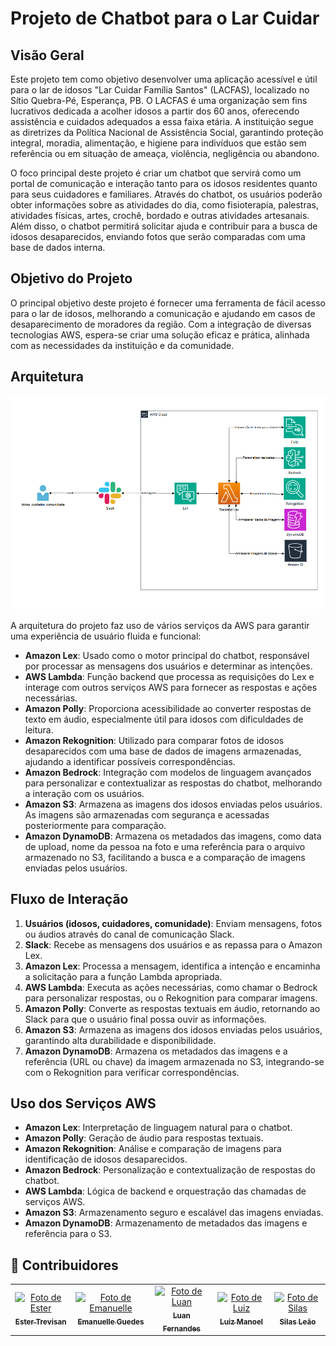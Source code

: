 # Projeto de Chatbot para o Lar Cuidar

## Visão Geral

Este projeto tem como objetivo desenvolver uma aplicação acessível e útil para o lar de idosos "Lar Cuidar Família Santos" (LACFAS), localizado no Sítio Quebra-Pé, Esperança, PB. O LACFAS é uma organização sem fins lucrativos dedicada a acolher idosos a partir dos 60 anos, oferecendo assistência e cuidados adequados a essa faixa etária. A instituição segue as diretrizes da Política Nacional de Assistência Social, garantindo proteção integral, moradia, alimentação, e higiene para indivíduos que estão sem referência ou em situação de ameaça, violência, negligência ou abandono.

O foco principal deste projeto é criar um chatbot que servirá como um portal de comunicação e interação tanto para os idosos residentes quanto para seus cuidadores e familiares. Através do chatbot, os usuários poderão obter informações sobre as atividades do dia, como fisioterapia, palestras, atividades físicas, artes, crochê, bordado e outras atividades artesanais. Além disso, o chatbot permitirá solicitar ajuda e contribuir para a busca de idosos desaparecidos, enviando fotos que serão comparadas com uma base de dados interna.

## Objetivo do Projeto

O principal objetivo deste projeto é fornecer uma ferramenta de fácil acesso para o lar de idosos, melhorando a comunicação e ajudando em casos de desaparecimento de moradores da região. Com a integração de diversas tecnologias AWS, espera-se criar uma solução eficaz e prática, alinhada com as necessidades da instituição e da comunidade.

## Arquitetura

![alt text](assets/arquitetura.png)

A arquitetura do projeto faz uso de vários serviços da AWS para garantir uma experiência de usuário fluida e funcional:

- **Amazon Lex**: Usado como o motor principal do chatbot, responsável por processar as mensagens dos usuários e determinar as intenções.
- **AWS Lambda**: Função backend que processa as requisições do Lex e interage com outros serviços AWS para fornecer as respostas e ações necessárias.
- **Amazon Polly**: Proporciona acessibilidade ao converter respostas de texto em áudio, especialmente útil para idosos com dificuldades de leitura.
- **Amazon Rekognition**: Utilizado para comparar fotos de idosos desaparecidos com uma base de dados de imagens armazenadas, ajudando a identificar possíveis correspondências.
- **Amazon Bedrock**: Integração com modelos de linguagem avançados para personalizar e contextualizar as respostas do chatbot, melhorando a interação com os usuários.
- **Amazon S3**: Armazena as imagens dos idosos enviadas pelos usuários. As imagens são armazenadas com segurança e acessadas posteriormente para comparação.
- **Amazon DynamoDB**: Armazena os metadados das imagens, como data de upload, nome da pessoa na foto e uma referência para o arquivo armazenado no S3, facilitando a busca e a comparação de imagens enviadas pelos usuários.

## Fluxo de Interação

1. **Usuários (idosos, cuidadores, comunidade)**: Enviam mensagens, fotos ou áudios através do canal de comunicação Slack.
2. **Slack**: Recebe as mensagens dos usuários e as repassa para o Amazon Lex.
3. **Amazon Lex**: Processa a mensagem, identifica a intenção e encaminha a solicitação para a função Lambda apropriada.
4. **AWS Lambda**: Executa as ações necessárias, como chamar o Bedrock para personalizar respostas, ou o Rekognition para comparar imagens.
5. **Amazon Polly**: Converte as respostas textuais em áudio, retornando ao Slack para que o usuário final possa ouvir as informações.
6. **Amazon S3**: Armazena as imagens dos idosos enviadas pelos usuários, garantindo alta durabilidade e disponibilidade.
7. **Amazon DynamoDB**: Armazena os metadados das imagens e a referência (URL ou chave) da imagem armazenada no S3, integrando-se com o Rekognition para verificar correspondências.

## Uso dos Serviços AWS

- **Amazon Lex**: Interpretação de linguagem natural para o chatbot.
- **Amazon Polly**: Geração de áudio para respostas textuais.
- **Amazon Rekognition**: Análise e comparação de imagens para identificação de idosos desaparecidos.
- **Amazon Bedrock**: Personalização e contextualização de respostas do chatbot.
- **AWS Lambda**: Lógica de backend e orquestração das chamadas de serviços AWS.
- **Amazon S3**: Armazenamento seguro e escalável das imagens enviadas.
- **Amazon DynamoDB**: Armazenamento de metadados das imagens e referência para o S3.

## 👥 Contribuidores
<table>
  <tr>
    <td align="center">
      <a href="https://github.com/estertrvs" title="GitHub">
        <img src="https://avatars.githubusercontent.com/u/141650957?v=4" width="100px;" alt="Foto de Ester"/><br>
        <sub>
          <b>Ester Trevisan</b>
        </sub>
      </a>
    </td>
    <td align="center">
      <a href="https://github.com/emanuelleGued" title="GitHub">
        <img src="https://avatars.githubusercontent.com/u/113402178?v=4" width="100px;" alt="Foto de Emanuelle"/><br>
        <sub>
          <b>Emanuelle Guedes</b>
        </sub>
      </a>
    </td>
    <td align="center">
      <a href="https://github.com/https-Luan-Fernandes" title="GitHub">
        <img src="https://avatars.githubusercontent.com/u/146275377?v=4" width="100px;" alt="Foto de Luan"/><br>
        <sub>
          <b>Luan Fernandes</b>
        </sub>
      </a>
    </td>
    <td align="center">
      <a href="https://github.com/LuizManoeldev" title="GitHub">
        <img src="https://avatars.githubusercontent.com/u/88911543?v=4" width="100px;" alt="Foto de Luiz"/><br>
        <sub>
          <b>Luiz Manoel</b>
        </sub>
      </a>
    </td>
    <td align="center">
      <a href="https://github.com/SilasLeao" title="GitHub">
        <img src="https://avatars.githubusercontent.com/u/89739174?v=4" width="100px;" alt="Foto de Silas"/><br>
        <sub>
          <b>Silas Leão</b>
        </sub>
      </a>
    </td>
  </tr>
</table>
